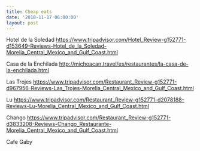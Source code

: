 ```yaml
---
title: Cheap eats
date: '2018-11-17 06:00:00'
layout: post
---
```


Hotel de la Soledad https://www.tripadvisor.com/Hotel_Review-g152771-d153649-Reviews-Hotel_de_la_Soledad-Morelia_Central_Mexico_and_Gulf_Coast.html

Casa de la Enchilada http://michoacan.travel/es/restaurantes/la-casa-de-la-enchilada.html

Las Trojes https://www.tripadvisor.com/Restaurant_Review-g152771-d967956-Reviews-Las_Trojes-Morelia_Central_Mexico_and_Gulf_Coast.html

Lu https://www.tripadvisor.com/Restaurant_Review-g152771-d2078188-Reviews-Lu-Morelia_Central_Mexico_and_Gulf_Coast.html

Chango https://www.tripadvisor.com/Restaurant_Review-g152771-d3833208-Reviews-Chango_Restaurante-Morelia_Central_Mexico_and_Gulf_Coast.html

Cafe Gaby
